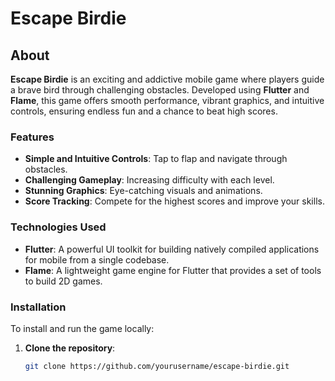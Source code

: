 # Escape Birdie

## About

**Escape Birdie** is an exciting and addictive mobile game where players guide a brave bird through challenging obstacles. Developed using **Flutter** and **Flame**, this game offers smooth performance, vibrant graphics, and intuitive controls, ensuring endless fun and a chance to beat high scores.

### Features
- **Simple and Intuitive Controls**: Tap to flap and navigate through obstacles.
- **Challenging Gameplay**: Increasing difficulty with each level.
- **Stunning Graphics**: Eye-catching visuals and animations.
- **Score Tracking**: Compete for the highest scores and improve your skills.

### Technologies Used
- **Flutter**: A powerful UI toolkit for building natively compiled applications for mobile from a single codebase.
- **Flame**: A lightweight game engine for Flutter that provides a set of tools to build 2D games.

### Installation

To install and run the game locally:

1. **Clone the repository**:
   ```bash
   git clone https://github.com/yourusername/escape-birdie.git
